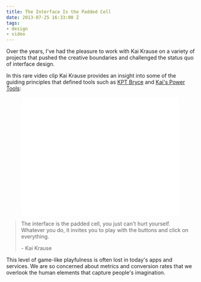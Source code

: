 ```yaml
---
title: The Interface Is the Padded Cell
date: 2013-07-25 16:33:00 Z
tags:
- design
- video
---
```


Over the years, I've had the pleasure to work with Kai Krause on a variety of projects that pushed the creative boundaries and challenged the status quo of interface design.

In this rare video clip Kai Krause provides an insight into some of the guiding principles that defined tools such as [KPT Bryce](http://www.daz3d.com/products/bryce/bryce-what-is-bryce) and [Kai's Power Tools](http://www.mprove.de/script/99/kai/2Software.html):

<figure class="video ratio4x3">
<iframe width="420" height="315" src="//www.youtube.com/embed/cQ_I2WrwVyk?html5=1" frameborder="0" allowfullscreen></iframe>
</figure>

> The interface is the padded cell, you just can't hurt yourself. Whatever you do, it invites you to play with the buttons and click on everything.<footer> - Kai Krause</footer>

This level of game-like playfulness is often lost in today's apps and services. We are so concerned about metrics and conversion rates that we overlook the human elements that capture people's imagination.
